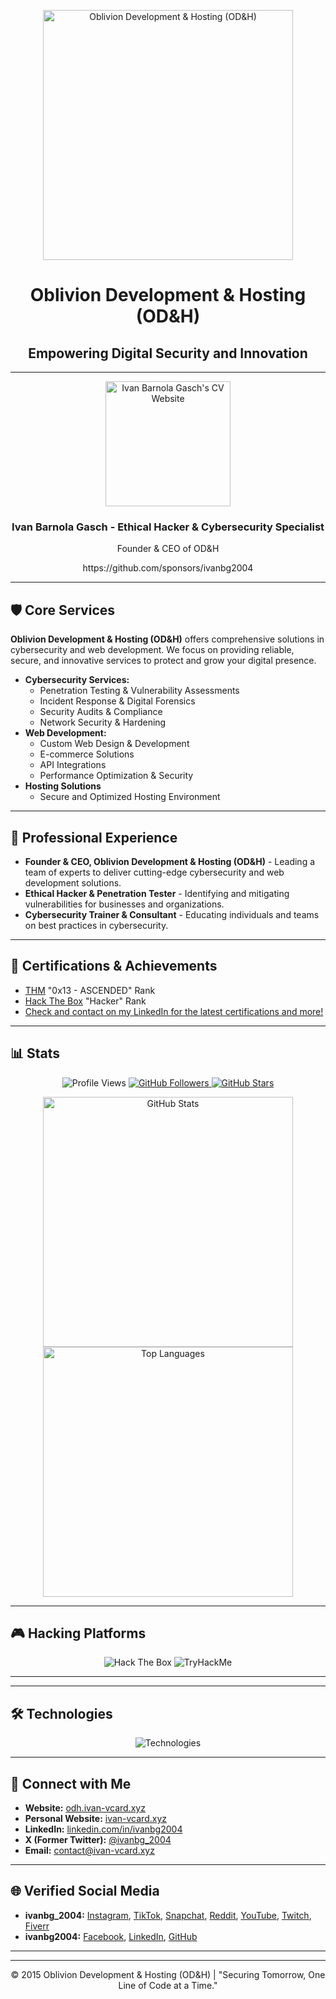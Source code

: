 <p align="center">
  <a href="https://odh.ivan-vcard.xyz" target="_blank">
    <img src="https://i.ibb.co/85Wxjc2/image.png" alt="Oblivion Development & Hosting (OD&H)" width="400">
  </a>
  <h1 align="center">Oblivion Development & Hosting (OD&H)</h1>
  <h2 align="center">Empowering Digital Security and Innovation</h2>
</p>

---

<p align="center">
  <a href="https://ivan-vcard.xyz" target="_blank">
    <img src="https://i.ibb.co/WnZrT83/Ivan-B-G-Transparent-BG.png" alt="Ivan Barnola Gasch's CV Website" width="200">
  </a>
</p>

<h3 align="center">Ivan Barnola Gasch - Ethical Hacker & Cybersecurity Specialist</h3>
<p align="center">Founder & CEO of OD&H</p>
<p align="center">https://github.com/sponsors/ivanbg2004</p>

---

## 🛡️ Core Services

**Oblivion Development & Hosting (OD&H)** offers comprehensive solutions in cybersecurity and web development. We focus on providing reliable, secure, and innovative services to protect and grow your digital presence.

*   **Cybersecurity Services:**
    *   Penetration Testing & Vulnerability Assessments
    *   Incident Response & Digital Forensics
    *   Security Audits & Compliance
    *   Network Security & Hardening
*   **Web Development:**
    *   Custom Web Design & Development
    *   E-commerce Solutions
    *   API Integrations
    *   Performance Optimization & Security
*   **Hosting Solutions**
    *   Secure and Optimized Hosting Environment

---

## 💼 Professional Experience

*   **Founder & CEO, Oblivion Development & Hosting (OD&H)** - Leading a team of experts to deliver cutting-edge cybersecurity and web development solutions.
*   **Ethical Hacker & Penetration Tester** - Identifying and mitigating vulnerabilities for businesses and organizations.
*   **Cybersecurity Trainer & Consultant** - Educating individuals and teams on best practices in cybersecurity.

---

## 🔑 Certifications & Achievements

*   [THM](https://tryhackme.com/p/0BL1V10NF0RG0773N) "0x13 - ASCENDED" Rank
*   [Hack The Box](https://app.hackthebox.com/users/1815479) "Hacker" Rank
*   [Check and contact on my LinkedIn for the latest certifications and more!](https://www.linkedin.com/in/ivanbg2004)

---

## 📊 Stats

<p align="center">
    <img src="https://komarev.com/ghpvc/?username=ivanbg2004&color=red" alt="Profile Views" />
    <a href="https://github.com/ivanbg2004">
        <img src="https://img.shields.io/github/followers/ivanbg2004?label=Follow&style=social" alt="GitHub Followers" />
    </a>
    <a href="https://github.com/ivanbg2004">
        <img src="https://img.shields.io/github/stars/ivanbg2004?style=social" alt="GitHub Stars" />
    </a>
</p>

<p align="center">
    <img src="https://github-readme-stats.vercel.app/api?username=ivanbg2004&show_icons=true&theme=shadow_red" alt="GitHub Stats" width="400"/>
    <img src="https://github-readme-stats.vercel.app/api/top-langs/?username=ivanbg2004&layout=compact&theme=shadow_red" alt="Top Languages" width="400"/>
</p>

---

## 🎮 Hacking Platforms

<p align="center">
    <img src="https://www.hackthebox.eu/badge/image/1815479" alt="Hack The Box" />
    <img src="https://tryhackme-badges.s3.amazonaws.com/0BL1V10NF0RG0773N.png" alt="TryHackMe" />
</p>

---

---

## 🛠️ Technologies

<p align="center">
    <img src="https://skillicons.dev/icons?i=html,css,js,php,nodejs,react,angular,vuejs,python,java,c,cpp,cs,bash,git,docker,aws,azure,gcp,linux,nginx,apache,mysql,postgresql,mongodb,redis,terraform,kubernetes,ansible,selenium,powershell,wireshark,nmap,burpsuite,metasploit,kali" alt="Technologies" />
</p>

---

## 🔗 Connect with Me

*   **Website:** [odh.ivan-vcard.xyz](https://odh.ivan-vcard.xyz)
*   **Personal Website:** [ivan-vcard.xyz](https://ivan-vcard.xyz)
*   **LinkedIn:** [linkedin.com/in/ivanbg2004](https://www.linkedin.com/in/ivanbg2004)
*   **X (Former Twitter):** [@ivanbg_2004](https://twitter.com/ivanbg_2004)
*   **Email:** [contact@ivan-vcard.xyz](mailto:contact@ivan-vcard.xyz)

---

## 🌐 Verified Social Media

*   **ivanbg\_2004:** [Instagram](https://www.instagram.com/ivanbg_2004/), [TikTok](https://www.tiktok.com/@ivanbg_2004), [Snapchat](https://www.snapchat.com/add/ivanbg_2004), [Reddit](https://www.reddit.com/user/ivanbg_2004/), [YouTube](https://www.youtube.com/@ivanbg_2004), [Twitch](https://www.twitch.tv/ivanbg_2004), [Fiverr](https://www.fiverr.com/ivanbg_2004)
*   **ivanbg2004:** [Facebook](https://www.facebook.com/ivanbg2004), [LinkedIn](https://www.linkedin.com/in/ivanbg2004), [GitHub](https://github.com/ivanbg2004)

---

---

<p align="center">
  &copy; 2015 Oblivion Development & Hosting (OD&H) | "Securing Tomorrow, One Line of Code at a Time."
</p>
